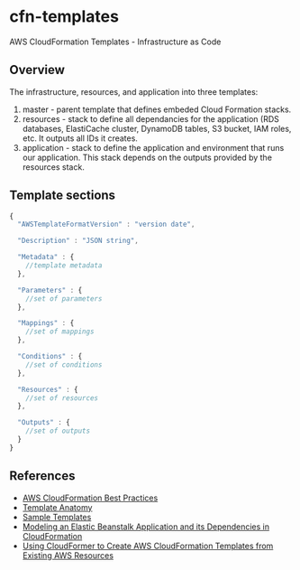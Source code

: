 # cfn-templates
AWS CloudFormation Templates - Infrastructure as Code

## Overview
The infrastructure, resources, and application into three templates:

1. master - parent template that defines embeded Cloud Formation stacks.
2. resources - stack to define all dependancies for the application (RDS databases, ElastiCache cluster, DynamoDB tables, S3 bucket, IAM roles, etc.  It outputs all IDs it creates.
3. application - stack to define the application and environment that runs our application.  This stack depends on the outputs provided by the resources stack.

## Template sections

```javascript
{
  "AWSTemplateFormatVersion" : "version date",

  "Description" : "JSON string",

  "Metadata" : {
    //template metadata
  },

  "Parameters" : {
    //set of parameters
  },

  "Mappings" : {
    //set of mappings
  },

  "Conditions" : {
    //set of conditions
  },

  "Resources" : {
    //set of resources
  },

  "Outputs" : {
    //set of outputs
  }
}
```

## References
- [AWS CloudFormation Best Practices](http://docs.aws.amazon.com/AWSCloudFormation/latest/UserGuide/best-practices.html "AWS CloudFormation Best Practices")
- [Template Anatomy](http://docs.aws.amazon.com/AWSCloudFormation/latest/UserGuide/template-anatomy.html "Template Anatomy")
- [Sample Templates](http://docs.aws.amazon.com/AWSCloudFormation/latest/UserGuide/cfn-sample-templates.html "Sample Templates")
- [Modeling an Elastic Beanstalk Application and its Dependencies in CloudFormation](https://blogs.aws.amazon.com/application-management/post/Tx2DUJYZVBMJ92J/Part-1-Develop-Deploy-and-Manage-for-Scale-with-Elastic-Beanstalk-and-CloudForma "Modeling an Elastic Beanstalk Application and its Dependencies in CloudFormation")
- [Using CloudFormer to Create AWS CloudFormation Templates from Existing AWS Resources](http://docs.aws.amazon.com/AWSCloudFormation/latest/UserGuide/cfn-using-cloudformer.html "Using CloudFormer to Create AWS CloudFormation Templates from Existing AWS Resources")
